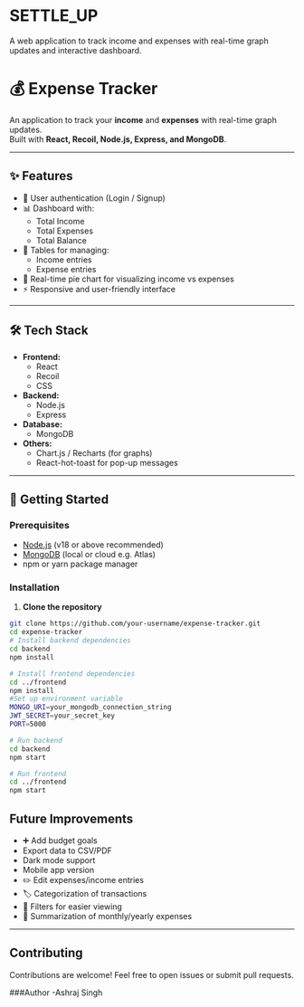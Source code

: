 # SETTLE_UP
A web application to track income and expenses with real-time graph updates and interactive dashboard.

# 💰 Expense Tracker

An application to track your **income** and **expenses** with real-time graph updates.  
Built with **React, Recoil, Node.js, Express, and MongoDB**.

---

## ✨ Features
- 🔐 User authentication (Login / Signup)  
- 📊 Dashboard with:
  - Total Income  
  - Total Expenses  
  - Total Balance  
- 📜 Tables for managing:
  - Income entries  
  - Expense entries  
- 🥧 Real-time pie chart for visualizing income vs expenses  
- ⚡ Responsive and user-friendly interface  

---

## 🛠 Tech Stack
- **Frontend:**
  - React
  - Recoil
  - CSS  
- **Backend:**
  - Node.js
  - Express  
- **Database:**
  - MongoDB  
- **Others:**
  - Chart.js / Recharts (for graphs)
  - React-hot-toast for pop-up messages

---

## 🚀 Getting Started

### Prerequisites
- [Node.js](https://nodejs.org/) (v18 or above recommended)  
- [MongoDB](https://www.mongodb.com/) (local or cloud e.g. Atlas)  
- npm or yarn package manager  

### Installation

1. **Clone the repository**
```bash
git clone https://github.com/your-username/expense-tracker.git
cd expense-tracker
# Install backend dependencies
cd backend
npm install

# Install frontend dependencies
cd ../frontend
npm install
#Set up environment variable
MONGO_URI=your_mongodb_connection_string
JWT_SECRET=your_secret_key
PORT=5000

# Run backend
cd backend
npm start

# Run frontend
cd ../frontend
npm start
```
## Future Improvements
- ➕ Add budget goals
- Export data to CSV/PDF
- Dark mode support
- Mobile app version
- ✏️ Edit expenses/income entries  
- 🏷️ Categorization of transactions  
- 🔎 Filters for easier viewing  
- 📑 Summarization of monthly/yearly expenses
  
---

## Contributing
Contributions are welcome! Feel free to open issues or submit pull requests.

###Author
-Ashraj Singh
